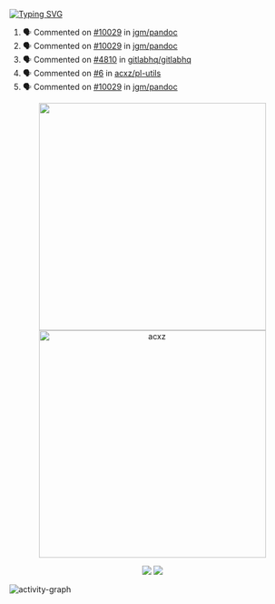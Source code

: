 [![Typing SVG](https://readme-typing-svg.herokuapp.com?size=16&color=AFFFA3&multiline=true&height=75&lines=contributing+to+robotics%2Fae%2Fml%2Fgpu;packaging+it+for+archlinux;ricer)](https://git.io/typing-svg)

<!--START_SECTION:activity-->
1. 🗣 Commented on [#10029](https://github.com/jgm/pandoc/pull/10029#issuecomment-2336077131) in [jgm/pandoc](https://github.com/jgm/pandoc)
2. 🗣 Commented on [#10029](https://github.com/jgm/pandoc/pull/10029#issuecomment-2330506224) in [jgm/pandoc](https://github.com/jgm/pandoc)
3. 🗣 Commented on [#4810](https://github.com/gitlabhq/gitlabhq/pull/4810#issuecomment-2315325513) in [gitlabhq/gitlabhq](https://github.com/gitlabhq/gitlabhq)
4. 🗣 Commented on [#6](https://github.com/acxz/pl-utils/issues/6#issuecomment-2309332698) in [acxz/pl-utils](https://github.com/acxz/pl-utils)
5. 🗣 Commented on [#10029](https://github.com/jgm/pandoc/pull/10029#issuecomment-2282954582) in [jgm/pandoc](https://github.com/jgm/pandoc)
<!--END_SECTION:activity-->

<p align="center">
  <img width="400em" src=https://github-readme-stats.vercel.app/api?username=acxz&include_all_commits=true&show_icons=true />
  <img width="400em" src="https://github-readme-streak-stats.herokuapp.com/?user=acxz&" alt="acxz" />
</p>

<p align="center">
  <img src=https://github-readme-stats.vercel.app/api/top-langs/?username=acxz&layout=compact />
  <img src=https://github-profile-trophy.vercel.app/?username=acxz&row=2&column=4 />
</p>

![activity-graph](https://github-readme-activity-graph.vercel.app/graph?username=acxz&bg_color=053c4a&color=ffffff&line=76c533&point=8f2fe1&area=true&hide_border=true&hide_title=true)
